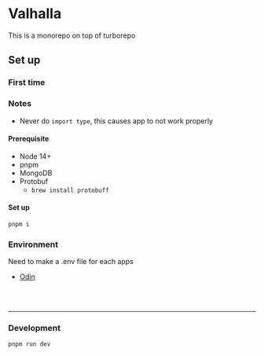 # Valhalla

This is a monorepo on top of turborepo

## Set up

### First time

### Notes

- Never do `import type`, this causes app to not work properly

#### Prerequisite

- Node 14+
- pnpm
- MongoDB
- Protobuf
  - `brew install protobuff`

#### Set up

```bash
pnpm i
```

### Environment

Need to make a .env file for each apps

- [Odin](./apps/odin/src/config/environment/index.ts)

<br />
<br />
<hr />

### Development

```bash
pnpm run dev
```
